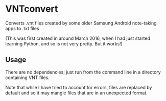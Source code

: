 # VNTconvert
Converts .vnt files created by some older Samsung Android note-taking apps to .txt files

(This was first created in around March 2016, when I had just started learning Python, and so is not very pretty. But it works!)

## Usage
There are no dependencies; just run from the command line in a directory containing VNT files.

Note that while I have tried to account for errors, files are replaced by default and so it may mangle files that are in an unexpected format.
